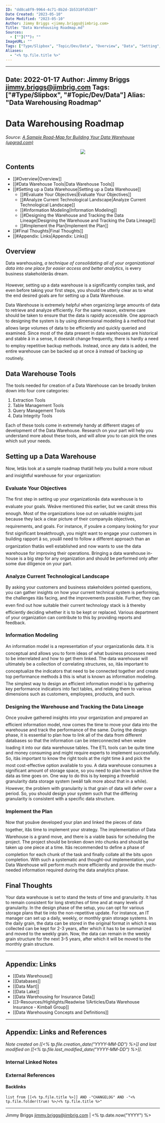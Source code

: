 ```yaml
---
ID: "dd8ca8f9-9964-4c71-8b2d-1b5310fd538f"
Date Created: "2023-05-10"
Date Modified: "2023-05-10"
Author: Jimmy Briggs <jimmy.briggs@jimbrig.com>
Title: "Data Warehousing Roadmap.md"
Sources: 
  - [""](""): ""
ImageURL: ""
Tags: ["Type/Slipbox", "Topic/Dev/Data", "Overview", "Data", "Setting", "Evaluate", "Analyze", "Information", "Designing", "Implement", "Final", "Appendix"]
Aliases:
  - "<% tp.file.title %>"
---
```


---
Date: 2022-01-17
Author: Jimmy Briggs <jimmy.briggs@jimbrig.com>
Tags: ["#Type/Slipbox", "#Topic/Dev/Data"]
Alias: "Data Warehousing Roadmap"
---

# Data Warehousing Roadmap

*Source: [A Sample Road-Map for Building Your Data Warehouse (upgrad.com)](https://www.upgrad.com/blog/a-sample-road-map-for-building-your-data-warehouse/)*


<center><img src="https://i.imgur.com/NHmG2T7.png"/></center>

## Contents

- [[#Overview|Overview]]
- [[#Data Warehouse Tools|Data Warehouse Tools]]
- [[#Setting up a Data Warehouse|Setting up a Data Warehouse]]
	- [[#Evaluate Your Objectives|Evaluate Your Objectives]]
	- [[#Analyze Current Technological Landscape|Analyze Current Technological Landscape]]
	- [[#Information Modeling|Information Modeling]]
	- [[#Designing the Warehouse and Tracking the Data Lineage|Designing the Warehouse and Tracking the Data Lineage]]
	- [[#Implement the Plan|Implement the Plan]]
- [[#Final Thoughts|Final Thoughts]]
- [[#Appendix: Links|Appendix: Links]]


## Overview

Data warehousing, *a technique of consolidating all of your organizational data into one place for easier access and better analytics*, is every business stakeholderâs dream. 

However, setting up a data warehouse is a significantly complex task, and even before taking your first steps, you should be utterly clear as to what the end desired goals are for setting up a Data Warehouse.

Data Warehouse is extremely helpful when organizing large amounts of data to retrieve and analyze efficiently. For the same reason, extreme care should be taken to ensure that the data is rapidly accessible. One approach to designing the system is by using dimensional modeling â a method that allows large volumes of data to be efficiently and quickly queried and examined. Since most of the data present in data warehouses are historical and stable â in a sense, it doesnât change frequently, there is hardly a need to employ repetitive backup methods. Instead, once any data is added, the entire warehouse can be backed up at once â instead of backing up routinely.

## Data Warehouse Tools

The tools needed for creation of a Data Warehouse can be broadly broken down into four core categories:

1. Extraction Tools
2. Table Management Tools
3. Query Management Tools
4. Data Integrity Tools

Each of these tools come in extremely handy at different stages of development of the Data Warehouse. Research on your part will help you understand more about these tools, and will allow you to can pick the ones which suit your needs.

## Setting up a Data Warehouse

Now, letâs look at a sample roadmap thatâll help you build a more robust and insightful warehouse for your organization:

### Evaluate Your Objectives

The first step in setting up your organizationâs data warehouse is to evaluate your goals. Weâve mentioned this earlier, but we canât stress this enough. Most of the organizations lose out on valuable insights just because they lack a clear picture of their companyâs objectives, requirements, and goals. For instance, if youâre a company looking for your first significant breakthrough, you might want to engage your customers in building rapport â so, youâll need to follow a different approach than an organization thatâs well established and now wants to use the data warehouse for improving their operations. Bringing a data warehouse in-house is a big step for any organization and should be performed only after some due diligence on your part.

### Analyze Current Technological Landscape

By asking your customers and business stakeholders pointed questions, you can gather insights on how your current technical system is performing, the challenges itâs facing, and the improvements possible. Further, they can even find out how suitable their current technology stack is â thereby efficiently deciding whether it is to be kept or replaced. Various department of your organization can contribute to this by providing reports and feedback.

### Information Modeling

An information model is a representation of your organizationâs data. It is conceptual and allows you to form ideas of what business processes need to be interrelated and how to get them linked. The data warehouse will ultimately be a collection of correlating structures, so, itâs important to conceptualize the indicators that need to be connected together and create top performance methods â this is what is known as information modeling. The simplest way to design an efficient information model is by gathering key performance indicators into fact tables, and relating them to various dimensions such as customers, employees, products, and such.

### Designing the Warehouse and Tracking the Data Lineage

Once youâve gathered insights into your organization and prepared an efficient information model, now comes the time to move your data into the warehouse and track the performance of the same. During the design phase, it is essential to plan how to link all of the data from different databases so that the information can be interconnected when weâre loading it into our data warehouse tables. The ETL tools can be quite time and money consuming and might require experts to implement successfully. So, itâs important to know the right tools at the right time â and pick the most cost-effective option available to you. A data warehouse consumes a significant amount of storage space, so you need to plan how to archive the data as time goes on. One way to do this is by keeping a threefold granularity data storage system (weâll talk more about that in a while). However, the problem with granularity is that grain of data will defer over a period. So, you should design your system such that the differing granularity is consistent with a specific data structure.

### Implement the Plan

Now that youâve developed your plan and linked the pieces of data together, itâs time to implement your strategy. The implementation of Data Warehouse is a grand move, and there is a viable basis for scheduling the project. The project should be broken down into chunks and should be taken up one piece at a time. Itâs recommended to define a phase of completion for each chunk of the task and finally collate all the bits upon completion. With such a systematic and thought-out implementation, your Data Warehouse will perform much more efficiently and provide the much-needed information required during the data analytics phase.

## Final Thoughts

Your data warehouse is set to stand the tests of time and granularity. It has to remain consistent for long stretches of time and at many levels of granularity. In the design phase of the setup, you can opt for various storage plans that tie into the non-repetitive update. For instance, an IT manager can set up a daily, weekly, or monthly grain storage systems. In the daily grain, the data can be stored in the original format in which it was collected can be kept for 2-3 years, after which it has to be summarized and moved to the weekly grain. Now, the data can remain in the weekly grain structure for the next 3-5 years, after which it will be moved to the monthly grain structure.

***

## Appendix: Links

- [[Data Warehouse]]
- [[Databases]]
- [[Data Mart]]
- [[Data Lake]]
- [[Data Warehousing for Insurance Data]]
- [[3-Resources/Highlights/Readwise 1/Articles/Data Warehouse Insurance - Kimball Group]]
- [[Data Warehousing Concepts and Definitions]]

***

## Appendix: Links and References

*Note created on [[<% tp.file.creation_date("YYYY-MM-DD") %>]] and last modified on [[<% tp.file.last_modified_date("YYYY-MM-DD") %>]].*

### Internal Linked Notes

### External References

#### Backlinks

```dataview
list from [[<% tp.file.title %>]] AND -"CHANGELOG" AND -"<% tp.file.folder(true) %>/<% tp.file.title %>"
```


***

Jimmy Briggs <jimmy.briggs@jimbrig.com> | <% tp.date.now("YYYY") %>